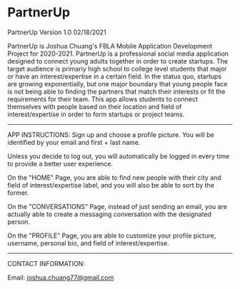 # PartnerUp

PartnerUp Version 1.0 02/18/2021

PartnerUp is Joshua Chuang's FBLA Mobile Application Development Project for 2020-2021.
PartnerUp is a professional social media application designed to connect young adults together in order to create startups.
The target audience is primariy high school to college level students that major or have an interest/expertise in a certain field.
In the status quo, startups are growing exponentially, but one major boundary that young people face is not being able to finding the partners that match their interests or fit the requirements for their team.
This app allows students to connect themselves with people based on their location and field of interest/expertise in order to form startups or project teams.

----------------------------------------------------------------------------------

APP INSTRUCTIONS:
Sign up and choose a profile picture. You will be identified by your email and first + last name.

Unless you decide to log out, you will automatically be logged in every time to provide a better user experience.

On the "HOME" Page, you are able to find new people with their city and field of interest/expertise label, and you will also be able to sort by the former.

On the "CONVERSATIONS" Page, instead of just sending an email, you are actually able to create a messaging conversation with the designated person.

On the "PROFILE" Page, you are able to customize your profile picture, username, personal bio, and field of interest/expertise.

----------------------------------------------------------------------------------

CONTACT INFORMATION:

Email: joshua.chuang77@gmail.com
